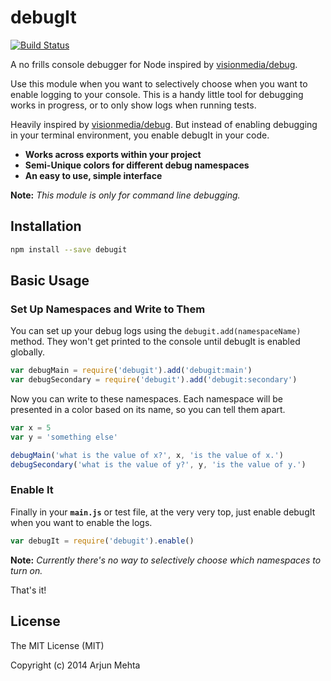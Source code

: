 # debugIt

[![Build Status](https://travis-ci.org/arjunmehta/node-debugIt.svg?branch=master)](https://travis-ci.org/arjunmehta/node-debugIt)

A no frills console debugger for Node inspired by [visionmedia/debug](https://github.com/visionmedia/debug).

Use this module when you want to selectively choose when you want to enable logging to your console. This is a handy little tool for debugging works in progress, or to only show logs when running tests.

Heavily inspired by [visionmedia/debug](https://github.com/visionmedia/debug). But instead of enabling debugging in your terminal environment, you enable debugIt in your code.

- **Works across exports within your project**
- **Semi-Unique colors for different debug namespaces**
- **An easy to use, simple interface**

**Note:** *This module is only for command line debugging.*

## Installation
```bash
npm install --save debugit
```

## Basic Usage

### Set Up Namespaces and Write to Them
You can set up your debug logs using the `debugit.add(namespaceName)` method. They won't get printed to the console until debugIt is enabled globally.

```javascript
var debugMain = require('debugit').add('debugit:main')
var debugSecondary = require('debugit').add('debugit:secondary')
```


Now you can write to these namespaces. Each namespace will be presented in a color based on its name, so you can tell them apart.

```javascript
var x = 5
var y = 'something else'

debugMain('what is the value of x?', x, 'is the value of x.')
debugSecondary('what is the value of y?', y, 'is the value of y.')
```


### Enable It
Finally in your **`main.js`** or test file, at the very very top, just enable debugIt when you want to enable the logs.

```javascript
var debugIt = require('debugit').enable()
```

**Note:** *Currently there's no way to selectively choose which namespaces to turn on.*

That's it!

## License
The MIT License (MIT)

Copyright (c) 2014 Arjun Mehta
